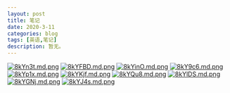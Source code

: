 ```yaml
---
layout: post
title: 笔记
date: 2020-3-11
categories: blog
tags: [英语,笔记]
description: 暂无。
---
```

[![8kYn3t.md.png](https://s2.ax1x.com/2020/03/11/8kYn3t.md.png)](https://imgchr.com/i/8kYn3t)
[![8kYFBD.md.png](https://s2.ax1x.com/2020/03/11/8kYFBD.md.png)](https://imgchr.com/i/8kYFBD)
[![8kYinO.md.png](https://s2.ax1x.com/2020/03/11/8kYinO.md.png)](https://imgchr.com/i/8kYinO)
[![8kY9c6.md.png](https://s2.ax1x.com/2020/03/11/8kY9c6.md.png)](https://imgchr.com/i/8kY9c6)
[![8kYp1x.md.png](https://s2.ax1x.com/2020/03/11/8kYp1x.md.png)](https://imgchr.com/i/8kYp1x)
[![8kYKjf.md.png](https://s2.ax1x.com/2020/03/11/8kYKjf.md.png)](https://imgchr.com/i/8kYKjf)
[![8kYQu8.md.png](https://s2.ax1x.com/2020/03/11/8kYQu8.md.png)](https://imgchr.com/i/8kYQu8)
[![8kYlDS.md.png](https://s2.ax1x.com/2020/03/11/8kYlDS.md.png)](https://imgchr.com/i/8kYlDS)
[![8kYGNj.md.png](https://s2.ax1x.com/2020/03/11/8kYGNj.md.png)](https://imgchr.com/i/8kYGNj)
[![8kYJ4s.md.png](https://s2.ax1x.com/2020/03/11/8kYJ4s.md.png)](https://imgchr.com/i/8kYJ4s)
